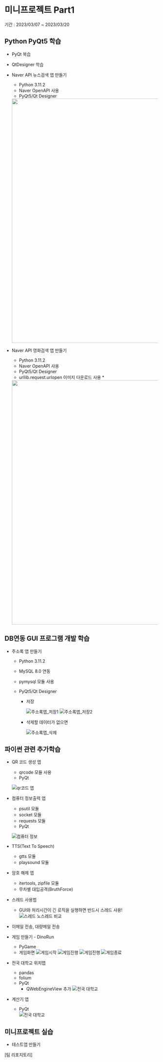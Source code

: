 # 미니프로젝트 Part1
기간 : 2023/03/07 ~ 2023/03/20

## Python PyQt5 학습
- PyQt 복습
- QtDesigner 학습
- Naver API 뉴스검색 앱 만들기
  - Python 3.11.2
  - Naver OpenAPI 사용
  - PyQt5/Qt Designer
  <!-- HTML 주석
  ![네이버뉴스앱](https://github.com/llsuzn/Mini_Projects/blob/main/images/naver_news.png?raw=true)
  -->
  <img src="https://github.com/llsuzn/Mini_Projects/blob/main/images/naver_news2.png?raw=true" width=800 />

- Naver API 영화검색 앱 만들기 
  - Python 3.11.2
  - Naver OpenAPI 사용
  - PyQt5/Qt Designer
  - urllib.request.urlopen 이미지 다운로드 사용 *
  <img src="https://github.com/llsuzn/Mini_Projects/blob/main/images/naver_movie.png?raw=true" width=800 /> 

## DB연동 GUI 프로그램 개발 학습
- 주소록 앱 만들기
  - Python 3.11.2
  - MySQL 8.0 연동
  - pymysql 모듈 사용
  - PyQt5/Qt Designer
  
    - 저장

      ![주소록앱_저장1](https://github.com/llsuzn/Mini_Projects/blob/main/images/addressbook_save0.png?raw=true)
      ![주소록앱_저장2](https://github.com/llsuzn/Mini_Projects/blob/main/images/addressbook_save1.png?raw=true)  
  
    - 삭제할 데이터가 없으면

      ![주소록앱_삭제](https://github.com/llsuzn/Mini_Projects/blob/main/images/delete.png?raw=true)  
  
## 파이썬 관련 추가학습
- QR 코드 생성 앱
  - qrcode 모듈 사용
  - PyQt

  ![qr코드 앱](https://github.com/llsuzn/Mini_Projects/blob/main/images/qrcodeApp.png?raw=true)  


- 컴퓨터 정보출력 앱
  - psutil 모듈
  - socket 모듈
  - requests 모듈
  - PyQt

  ![컴퓨터 정보](https://github.com/llsuzn/Mini_Projects/blob/main/images/cominfoApp.png?raw=true)  

- TTS(Text To Speech)
  - gtts 모듈
  - playsound 모듈

- 암호 해제 앱
  - itertools, zipfile 모듈
  - 무차별 대입공격(BruthForce)

- 스레드 사용법
  - GUI와 처리시간이 긴 로직을 실행하면 반드시 스레드 사용! 
  ![스레드 노스레드 비교](https://github.com/llsuzn/Mini_Projects/blob/main/images/thread.png?raw=true)

- 이메일 전송, 대량메일 전송

- 게임 만들기 - DinoRun
  - PyGame
  - 게임화면
  ![게임시작](https://github.com/llsuzn/Mini_Projects/blob/main/images/StartGame.png?raw=true)
  ![게임진행](https://github.com/llsuzn/Mini_Projects/blob/main/images/GamePlay.png?raw=true)
  ![게임진행](https://github.com/llsuzn/Mini_Projects/blob/main/images/PyGame.png?raw=true)
  ![게임종료](https://github.com/llsuzn/Mini_Projects/blob/main/images/EndGame.png?raw=true)

- 전국 대학교 위치맵
  - pandas
  - folium
  - PyQt
    - QWebEngineView 추가
  ![전국 대학교](https://github.com/llsuzn/Mini_Projects/blob/main/images/universityMap.png?raw=true)    

- 계산기 앱
  - PyQt  
  ![전국 대학교](https://github.com/llsuzn/Mini_Projects/blob/main/images/calculator.png?raw=true)
    
## 미니프로젝트 실습
- 테스트앱 만들기

[팀 리포지토리]
